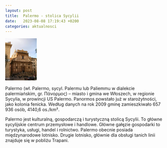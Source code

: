 ```yaml
---
layout: post
title:  Palermo - stolica Sycylii
date:   2023-08-08 17:19:43 +0200
categories: aktualnosci
---
```


<!--- ![Alt text](https://assets.digitalocean.com/articles/alligator/boo.svg "a title") --->

<!--- ![Santa Catedial w Palermo - alt](/assets/images/Santa_Caterina_Palermo.jpg "Santa Catedial w Palermo - title"){ width=60% } --->

<img src="/assets/images/Santa_Caterina_Palermo.jpg" alt="Santa Catedial w Palermo" title="Santa Catedial w Palermo" width="20%"/>

Palermo (wł. Palermo, sycyl. Palermu lub Paliemmu w dialekcie palermiańskim, gr. Πάνορμος) – miasto i gmina we Włoszech, w regionie Sycylia, w prowincji US Palermo. Panormos powstało już w starożytności, jako kolonia fenicka. Według danych na rok 2009 gminę zamieszkiwało 657 936 osób, 4140,6 os./km².

Palermo jest kulturalną, gospodarczą i turystyczną stolicą Sycylii. To główne sycylijskie centrum przemysłowe i handlowe. Główne gałęzie gospodarki to turystyka, usługi, handel i rolnictwo. Palermo obecnie posiada międzynarodowe lotnisko. Drugie lotnisko, głównie dla obsługi tanich linii znajduje się w pobliżu Trapani. 
